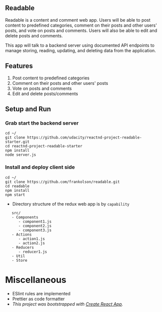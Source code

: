 ## Readable
Readable is a content and comment web app. Users will be able to post content to predefined categories, comment on their posts and other users' posts, and vote on posts and comments. Users will also be able to edit and delete posts and comments.

This app will talk to a backend server using documented API endpoints to manage storing, reading, updating, and deleting data from the application.

## Features
1. Post content to predefined categories
2. Comment on their posts and other users' posts
3. Vote on posts and comments
4. Edit and delete posts/comments

## Setup and Run
### Grab start the backend server

```shell
cd ~/
git clone https://github.com/udacity/reactnd-project-readable-starter.git
cd reactnd-project-readable-starter
npm install
node server.js
```

### Install and deploy client side

```shell
cd ~/
git clone https://github.com/frankolson/readable.git
cd readable
npm install
npm start
```

- Directory structure of the redux web app is by  `capability`

``` 
   src/
   - Components
      - component1.js
      - component2.js
      - component3.js
   - Actions
      - action1.js
      - action2.js
   - Reducers
      - reducer1.js
   - Util
   - Store
```

# Miscellaneous
  - ESlint rules are implemented
  - Prettier as code formatter
  - *This project was bootstrapped with [Create React App](https://github.com/facebookincubator/create-react-app).*